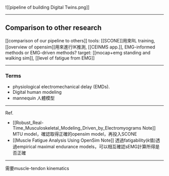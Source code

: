 ![[pipeline of building Digital Twins.png]]

---
## Comparison to other research
[[comparison of our pipeline to others]]
tools: [[SCONE]]用來RL training, [[overview of opensim]]用來進行IK推測, [[CEINMS app.]], EMG-informed methods or EMG-driven methods?
target: [[mocap+emg standing and walking sim]], [[level of fatigue from EMG]]

---
### Terms
- physiological electromechanical delay (EMDs).
- Digital human modeling
- mannequin 人體模型

---
Ref.
- [[Robust_Real-Time_Musculoskeletal_Modeling_Driven_by_Electromyograms Note]] MTU model，確認取得正確的opensim model，再投入SCONE
- [[Muscle Fatigue Analysis Using OpenSim Note]] 透過fatigability($k$值)透過empirical maximal endurance models，可以相互確認sEMG計算所得是否正確

---


需要muscle-tendon kinematics
